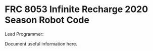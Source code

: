 # FRC 8053 Infinite Recharge 2020 Season Robot Code

Lead Programmer:

Document useful information here.
